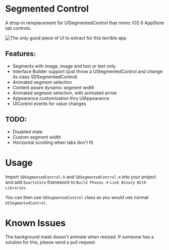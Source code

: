 # Segmented Control

A drop-in remplacement for UISegmentedControl that mimic iOS 6 AppStore tab
controls.

![The only good piece of UI to extract for this terrible app](https://raw.github.com/rs/SDSegmentedControl/master/Screenshots/screenshot-1.png)

## Features:

- Segments with image, image and text or text only
- Interface Builder support (just throw a UISegmentedControl and change
  its class SDSegmentedControl)
- Animated segment selection
- Content aware dynamic segment width
- Animated segment selection, with animated arrow
- Appearance customization thru UIAppearance
- UIControl events for value changes

## TODO:

- Disabled state
- Custom segment width
- Horizontal scrolling when tabs don't fit

# Usage

Import `SDSegmentedControl.h` and `SDSegmentedControl.m` into your
project and add `QuartzCore` framework to `Build Phases` -> `Link Binary With
Libraries`.

You can then use `SDSegmentedControl` class as you would use normal
`UISegmentedControl`.

# Known Issues

The background mask doesn't animate when resized. If someone has a solution for
this, please send a pull request.
